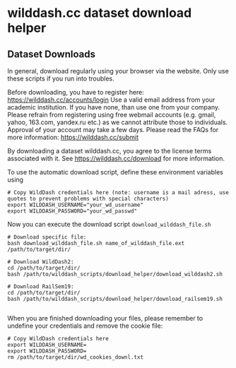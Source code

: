 # wilddash.cc dataset download helper #

## Dataset Downloads ##

In general, download regularly using your browser via the website. Only use these scripts if you run into troubles. 

Before downloading, you have to register here: https://wilddash.cc/accounts/login
Use a valid email address from your academic institution. If you have none, than use one from your company. Please refrain from registering using free webmail accounts (e.g. gmail, yahoo, 163.com, yandex.ru etc.) as we cannot attribute those to individuals.
Approval of your account may take a few days. Please read the FAQs for more information: https://wilddash.cc/submit

By downloading a dataset wilddash.cc, you agree to the license terms associated with it. 
See https://wilddash.cc/download for more information.

To use the automatic download script, define these environment variables using 

```
# Copy WildDash credentials here (note: username is a mail adress, use quotes to prevent problems with special characters)
export WILDDASH_USERNAME="your_wd_username"
export WILDDASH_PASSWORD="your_wd_passwd"
```

Now you can execute the download script ``` download_wilddash_file.sh ``` 

```
# Download specific file:
bash download_wilddash_file.sh name_of_wilddash_file.ext /path/to/target/dir/ 

# Download WildDash2:
cd /path/to/target/dir/
bash /path/to/wilddash_scripts/download_helper/download_wilddash2.sh

# Download RailSem19:
cd /path/to/target/dir/
bash /path/to/wilddash_scripts/download_helper/download_railsem19.sh


```


When you are finished downloading your files, please remember to undefine your credentials and remove the cookie file:

```
# Copy WildDash credentials here
export WILDDASH_USERNAME=
export WILDDASH_PASSWORD=
rm /path/to/target/dir/wd_cookies_downl.txt
```

